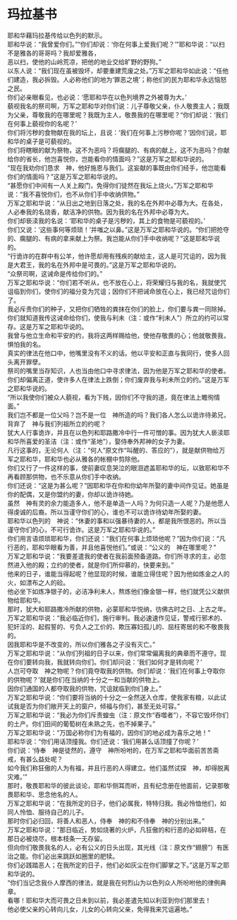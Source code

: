 # 玛拉基书
耶和华藉玛拉基传给以色列的默示。  
耶和华说：“我曾爱你们。”“你们却说：‘你在何事上爱我们呢？’”耶和华说：“以扫不是雅各的哥哥吗？我却爱雅各，  
恶以扫，使他的山岭荒凉，把他的地业交给旷野的野狗。”  
以东人说：“我们现在虽被毁坏，却要重建荒废之处。”万军之耶和华如此说：“任他们建造，我必拆毁。人必称他们的地为‘罪恶之境’；称他们的民为耶和华永远恼怒之民。  
你们必亲眼看见，也必说：‘愿耶和华在以色列境界之外被尊为大。’  
藐视我名的祭司啊，万军之耶和华对你们说：儿子尊敬父亲，仆人敬畏主人；我既为父亲，尊敬我的在哪里呢？我既为主人，敬畏我的在哪里呢？“你们却说：‘我们在何事上藐视你的名呢？’  
你们将污秽的食物献在我的坛上，且说：‘我们在何事上污秽你呢？’因你们说，耶和华的桌子是可藐视的。  
你们将瞎眼的献为祭物，这不为恶吗？将瘸腿的、有病的献上，这不为恶吗？你献给你的省长，他岂喜悦你，岂能看你的情面吗？”这是万军之耶和华说的。  
“现在我劝你们恳求　神，他好施恩与我们。这妄献的事既由你们经手，他岂能看你们的情面吗？”这是万军之耶和华说的。  
“甚愿你们中间有一人关上殿门，免得你们徒然在我坛上烧火。”万军之耶和华说：“我不喜悦你们，也不从你们手中收纳供物。”  
万军之耶和华说：“从日出之地到日落之处，我的名在外邦中必尊为大。在各处，人必奉我的名烧香，献洁净的供物。因为我的名在外邦中必尊为大。  
你们却亵渎我的名说：‘耶和华的桌子是污秽的，其上的食物是可藐视的。’  
你们又说：‘这些事何等烦琐！’并嗤之以鼻。”这是万军之耶和华说的。“你们把抢夺的、瘸腿的、有病的拿来献上为祭。我岂能从你们手中收纳呢？”这是耶和华说的。  
“行诡诈的在群中有公羊，他许愿却用有残疾的献给主，这人是可咒诅的，因为我是大君王，我的名在外邦中是可畏的。”这是万军之耶和华说的。  
“众祭司啊，这诫命是传给你们的。”  
万军之耶和华说：“你们若不听从，也不放在心上，将荣耀归与我的名，我就使咒诅临到你们，使你们的福分变为咒诅；因你们不把诫命放在心上，我已经咒诅你们了。  
我必斥责你们的种子，又把你们牺牲的粪抹在你们的脸上，你们要与粪一同除掉。  
你们就知道我传这诫命给你们，使我与利未（注：或作“利未人”）所立的约可以常存。这是万军之耶和华说的。  
我曾与他立生命和平安的约，我将这两样赐给他，使他存敬畏的心；他就敬畏我，惧怕我的名。  
真实的律法在他口中，他嘴里没有不义的话。他以平安和正直与我同行，使多人回头离开罪孽。  
祭司的嘴里当存知识，人也当由他口中寻求律法，因为他是万军之耶和华的使者。  
你们却偏离正道，使许多人在律法上跌倒；你们废弃我与利未所立的约。”这是万军之耶和华说的。  
“所以我使你们被众人藐视，看为下贱，因你们不守我的道，竟在律法上瞻徇情面。”  
我们岂不都是一位父吗？岂不是一位　神所造的吗？我们各人怎么以诡诈待弟兄，背弃了　神与我们列祖所立的约呢？  
犹大人行事诡诈，并且在以色列和耶路撒冷中行一件可憎的事。因为犹大人亵渎耶和华所喜爱的圣洁（注：或作“圣地”），娶侍奉外邦神的女子为妻。  
凡行这事的，无论何人（注：“何人”原文作“叫醒的、答应的”），就是献供物给万军之耶和华，耶和华也必从雅各的帐棚中剪除他。  
你们又行了一件这样的事，使前妻叹息哭泣的眼泪遮盖耶和华的坛，以致耶和华不再看顾那供物，也不乐意从你们手中收纳。  
你们还说：“这是为甚么呢？”因耶和华在你和你幼年所娶的妻中间作见证。她虽是你的配偶，又是你盟约的妻，你却以诡诈待她。  
虽然　神有灵的余力能造多人，他不是单造一人吗？为何只造一人呢？乃是他愿人得虔诚的后裔。所以当谨守你们的心，谁也不可以诡诈待幼年所娶的妻。  
耶和华以色列的　神说：“休妻的事和以强暴待妻的人，都是我所恨恶的。所以当谨守你们的心，不可行诡诈。这是万军之耶和华说的。”  
你们用言语烦琐耶和华，你们还说：“我们在何事上烦琐他呢？”因为你们说：“凡行恶的，耶和华眼看为善，并且他喜悦他们。”或说：“公义的　神在哪里呢？”  
万军之耶和华说：“我要差遣我的使者在我前面预备道路。你们所寻求的主，必忽然进入他的殿；立约的使者，就是你们所仰慕的，快要来到。”  
他来的日子，谁能当得起呢？他显现的时候，谁能立得住呢？因为他如炼金之人的火，如漂布之人的硷。  
他必坐下如炼净银子的，必洁净利未人，熬炼他们像金银一样，他们就凭公义献供物给耶和华。  
那时，犹大和耶路撒冷所献的供物，必蒙耶和华悦纳，彷佛古时之日、上古之年。  
万军之耶和华说：“我必临近你们，施行审判。我必速速作见证，警戒行邪术的、犯奸淫的、起假誓的、亏负人之工价的、欺压寡妇孤儿的、屈枉寄居的和不敬畏我的。  
因我耶和华是不改变的，所以你们雅各之子没有灭亡。”  
万军之耶和华说：“从你们列祖的日子以来，你们常常偏离我的典章而不遵守。现在你们要转向我，我就转向你们。你们却问说：‘我们如何才是转向呢？’  
人岂可夺取　神之物呢？你们竟夺取我的供物。你们却说：‘我们在何事上夺取你的供物呢？’就是你们在当纳的十分之一和当献的供物上。  
因你们通国的人都夺取我的供物，咒诅就临到你们身上。”  
万军之耶和华说：“你们要将当纳的十分之一全然送入仓库，使我家有粮，以此试试我是否为你们敞开天上的窗户，倾福与你们，甚至无处可容。”  
万军之耶和华说：“我必为你们斥责蝗虫（注：原文作“吞噬者”），不容它毁坏你们的土产。你们田间的葡萄树在未熟之先，也不掉果子。”  
万军之耶和华说：“万国必称你们为有福的，因你们的地必成为喜乐之地！”  
耶和华说：“你们用话顶撞我。你们还说：‘我们用甚么话顶撞了你呢？’  
你们说：‘侍奉　神是徒然的，遵守　神所吩咐的，在万军之耶和华面前苦苦斋戒，有甚么益处呢？  
如今我们称狂傲的人为有福，并且行恶的人得建立。他们虽然试探　神，却得脱离灾难。’”  
那时，敬畏耶和华的彼此谈论，耶和华侧耳而听，且有纪念册在他面前，记录那敬畏耶和华、思念他名的人。  
万军之耶和华说：“在我所定的日子，他们必属我，特特归我。我必怜恤他们，如同人怜恤、服待自己的儿子。  
那时你们必归回，将善人和恶人，侍奉　神的和不侍奉　神的分别出来。”  
万军之耶和华说：“那日临近，势如烧著的火炉，凡狂傲的和行恶的必如碎秸，在那日必被烧尽，根本枝条一无存留。  
但向你们敬畏我名的人，必有公义的日头出现，其光线（注：原文作“翅膀”）有医治之能。你们必出来跳跃如圈里的肥犊。  
你们必践踏恶人；在我所定的日子，他们必如灰尘在你们脚掌之下。”这是万军之耶和华说的。  
“你们当记念我仆人摩西的律法，就是我在何烈山为以色列众人所吩咐他的律例典章。  
看哪！耶和华大而可畏之日未到以前，我必差遣先知以利亚到你们那里去！  
他必使父亲的心转向儿女，儿女的心转向父亲，免得我来咒诅遍地。” 

